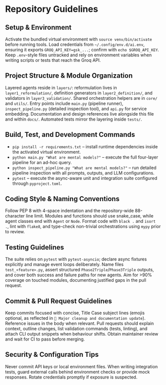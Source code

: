 # Repository Guidelines

## Setup & Environment

Activate the bundled virtual environment with `source venv/bin/activate` before running tools. Load credentials from `~/.config/env.d/ai.env`, ensuring it exports `GROQ_API_KEY=gsk_...`; confirm with `echo $GROQ_API_KEY`. Keep `.env`-style files untracked and rely on environment variables when writing scripts or tests that reach the Groq API.

## Project Structure & Module Organization

Layered agents reside in `layers/`: reformulation lives in `layer1_reformulation/`, definition generators in `layer2_definition/`, and validators in `layer3_validation/`. Shared orchestration helpers are in `core/` and `utils/`. Entry points include `main.py` (pipeline runner), `inspect_pipeline.py` (detailed inspection tool), and `api.py` for service embedding. Documentation and design references live alongside this file and within `docs/`. Automated tests mirror the layering inside `tests/`.

## Build, Test, and Development Commands

- `pip install -r requirements.txt` – install runtime dependencies inside the activated virtual environment.
- `python main.py "What are mental models?"` – execute the full four-layer pipeline for an ad-hoc query.
- `python inspect_pipeline.py "What are mental models?"` – run detailed pipeline inspection with all prompts, outputs, and LLM configurations.
- `pytest` – execute the async-aware unit and integration suite configured through `pyproject.toml`.

## Coding Style & Naming Conventions

Follow PEP 8 with 4-space indentation and the repository-wide 88-character line limit. Modules and functions should use snake_case, while agent classes end with `Agent` or `Node`. Format code with `black .` and `isort .`, lint with `flake8`, and type-check non-trivial orchestrations using `mypy` prior to review.

## Testing Guidelines

The suite relies on `pytest` with `pytest-asyncio`; declare async fixtures explicitly and manage event loops deliberately. Name files `test_<feature>.py`, assert structured `Phase2Triple`/`Phase3Triple` outputs, and cover both success and failure paths for new agents. Aim for >90% coverage on touched modules, documenting justified gaps in the pull request.

## Commit & Pull Request Guidelines

Keep commits focused with concise, Title Case subject lines (emojis optional, as reflected in `🧹 Major cleanup and documentation update`). Reference issues in the body when relevant. Pull requests should explain context, outline changes, list validation commands (tests, linting), and attach CLI output snippets when behaviour shifts. Obtain maintainer review and wait for CI to pass before merging.

## Security & Configuration Tips

Never commit API keys or local environment files. When writing integration tests, guard external calls behind environment checks or provide mock responses. Rotate credentials promptly if exposure is suspected.
